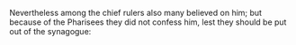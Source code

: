 Nevertheless among the chief rulers also many believed on him; but because of the Pharisees they did not confess him, lest they should be put out of the synagogue:
